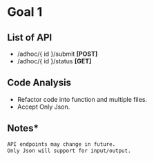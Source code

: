 # Goal 1

## List of API
* /adhoc/{ id }/submit    **[POST]**
* /adhoc/{ id }/status **[GET]**

## Code Analysis
* Refactor code into function and multiple files.
* Accept Only Json.

## Notes*
```markdown
API endpoints may change in future.
Only Json will support for input/output.
```